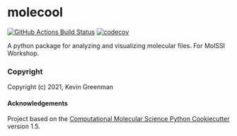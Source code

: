 molecool
==============================
[//]: # (Badges)
[![GitHub Actions Build Status](https://github.com/kevingreenman/molecool/workflows/CI/badge.svg)](https://github.com/kevingreenman/molecool/actions?query=workflow%3ACI)
[![codecov](https://codecov.io/gh/kevingreenman/molecool/branch/master/graph/badge.svg)](https://codecov.io/gh/kevingreenman/molecool/branch/master)


A python package for analyzing and visualizing molecular files. For MolSSI Workshop.

### Copyright

Copyright (c) 2021, Kevin Greenman


#### Acknowledgements
 
Project based on the 
[Computational Molecular Science Python Cookiecutter](https://github.com/molssi/cookiecutter-cms) version 1.5.
